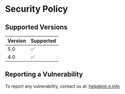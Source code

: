 # Security Policy

## Supported Versions

| Version | Supported          |
| ------- | ------------------ |
| 5.0  | :white_check_mark: |
| 4.0  | :white_check_mark: |

## Reporting a Vulnerability

To report any vulnerability, contact us at: help@int-n.info
